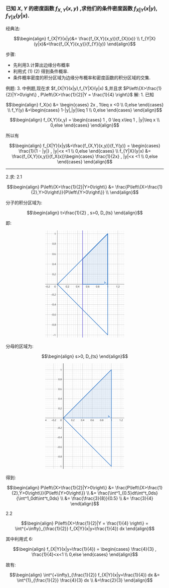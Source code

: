 ### 已知 $X,Y$ 的密度函数 $f_{X,Y}(x,y)$ ,求他们的条件密度函数 $f_{X|Y}(x|y) , f_{Y|X}(y|x)$.
经典法:

$$\begin{align}
    f_{X|Y}(x|y)&= \frac{f_{X,Y}(x,y)}{f_{X}(x)} \\
    f_{Y|X}(y|x)&=\frac{f_{X,Y}(x,y)}{f_{Y}(y)}
\end{align}$$

步骤:
* 先利用3.计算出边缘分布概率
* 利用式 $(1)$ $(2)$ 得到条件概率.
* 条件概率密度的积分区域为边缘分布概率和密度函数的积分区域的交集.


例题: $3.$ 中例题,现在求 $f_{X|Y}(x|y),f_{Y|X}(y|x) $,并且求 $P\left\{X>\frac{1}{2}|Y>0\right\} , P\left\{X>\frac{1}{2}|Y = \frac{1}{4} \right\}$
解:
1.
已知

$$\begin{align}
    f_X(x) &= \begin{cases}
        2x , 1\leq x <0 \\
        0,else
    \end{cases} \\
    f_Y(y) &=\begin{cases}
        1-|y|,|y|\leq 1 \\
        0,else
    \end{cases}
\end{align}$$


$$\begin{align}
    f_{X,Y}(x,y) = \begin{cases}
        1 , 0 \leq x\leq 1 , |y|\leq x \\
        0,else
    \end{cases}
\end{align}$$

所以有

$$\begin{align}
    f_{X|Y}(x|y)&=\frac{f_{X,Y}(x,y)}{f_Y(y)} = \begin{cases}
    \frac{1}{1 - |y|} , |y|<x <1 \\
    0,else
    \end{cases} \\
    f_{Y|X}(y|x) &= \frac{f_{X,Y}(x,y)}{f_X(x)}\begin{cases}
    \frac{1}{2x} , |y|<x <1 \\
    0,else
    \end{cases}
\end{align}$$

---
2.求:
2.1

$$\begin{align}
    P\left\{X>\frac{1}{2}|Y>0\right\} &= \frac{P\left\{X>\frac{1}{2},Y>0\right\}}{P\left\{Y>0\right\}} \\
\end{align}$$

分子的积分区域为:

$$\begin{align}
    t>\frac{1}{2} , s>0, D_{ts}
\end{align}$$

即:
<div align="center">
<img src="./../图像/16.png"width="50%" height="40%">
</div>

分母的区域为:

$$\begin{align}
    s>0, D_{ts}
\end{align}$$

<div align="center">
<img src="./../图像/17.png" width="50%" height="40%">
</div>

得到:

$$\begin{align}
    P\left\{X>\frac{1}{2}|Y>0\right\} &= \frac{P\left\{X>\frac{1}{2},Y>0\right\}}{P\left\{Y>0\right\}} \\
    &= \frac{\int^1_{0.5}dt\int^t_0ds}{\int^1_0dt\int^t_0ds} \\
    &= \frac{\frac{3}{8}}{0.5} \\
    &= \frac{3}{4}
\end{align}$$

2.2

$$\begin{align}
    P\left\{X>\frac{1}{2}|Y = \frac{1}{4} \right\} = \int^{+\infty}_{\frac{1}{2}} f_{X|Y}(x|y=\frac{1}{4}) dx
\end{align}$$

其中利用式 $6$:

$$\begin{align}
    f_{X|Y}(x|y=\frac{1}{4}) = \begin{cases}
        \frac{4}{3} , \frac{1}{4}<x<1 \\
        0,else
    \end{cases}
\end{align}$$

故有:

$$\begin{align}
    \int^{+\infty}_{\frac{1}{2}} f_{X|Y}(x|y=\frac{1}{4}) dx &= \int^{1}_{\frac{1}{2}} \frac{4}{3} dx \\
    &=\frac{2}{3}
\end{align}$$
